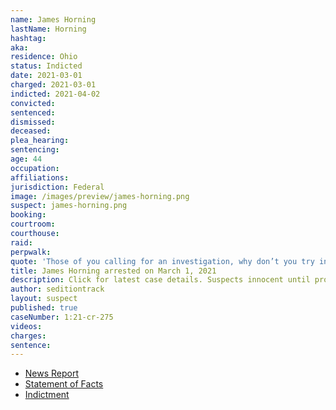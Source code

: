 ```yaml
---
name: James Horning
lastName: Horning
hashtag:
aka:
residence: Ohio
status: Indicted
date: 2021-03-01
charged: 2021-03-01
indicted: 2021-04-02
convicted:
sentenced:
dismissed:
deceased:
plea_hearing:
sentencing:
age: 44
occupation:
affiliations:
jurisdiction: Federal
image: /images/preview/james-horning.png
suspect: james-horning.png
booking:
courtroom:
courthouse:
raid:
perpwalk:
quote: 'Those of you calling for an investigation, why don’t you try investigating deez nuts with ya chin'
title: James Horning arrested on March 1, 2021
description: Click for latest case details. Suspects innocent until proven guilty.
author: seditiontrack
layout: suspect
published: true
caseNumber: 1:21-cr-275
videos:
charges:
sentence:
---
```

- [News Report](https://sciotovalleyguardian.com/2021/01/10/fbi-tipped-to-local-man-who-was-involved-in-capitol-siege/)
- [Statement of Facts](https://www.justice.gov/usao-dc/case-multi-defendant/file/1378696/download)
- [Indictment](https://www.justice.gov/usao-dc/case-multi-defendant/file/1422221/download)
